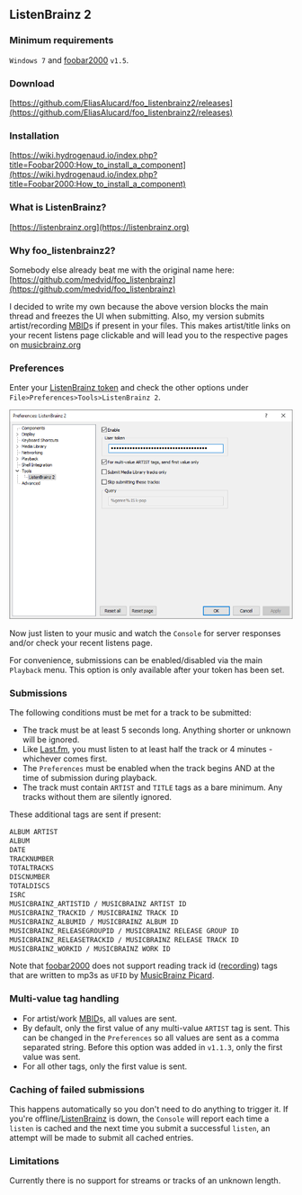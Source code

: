 ## ListenBrainz 2

### Minimum requirements

`Windows 7` and [foobar2000](https://foobar2000.org) `v1.5`.

### Download
[https://github.com/EliasAlucard/foo_listenbrainz2/releases](https://github.com/EliasAlucard/foo_listenbrainz2/releases)

### Installation

[https://wiki.hydrogenaud.io/index.php?title=Foobar2000:How_to_install_a_component](https://wiki.hydrogenaud.io/index.php?title=Foobar2000:How_to_install_a_component)

### What is ListenBrainz?

[https://listenbrainz.org](https://listenbrainz.org)

### Why foo_listenbrainz2?

Somebody else already beat me with the original name here: [https://github.com/medvid/foo_listenbrainz](https://github.com/medvid/foo_listenbrainz)

I decided to write my own because the above version blocks the main thread and freezes the UI when submitting. Also, my version submits artist/recording [MBID](https://musicbrainz.org/doc/MusicBrainz_Identifier)s if present in your files. This makes artist/title links on your recent listens page clickable and will lead you to the respective pages on [musicbrainz.org](https://musicbrainz.org)

### Preferences

Enter your [ListenBrainz token](https://listenbrainz.org/profile) and check the other options under `File>Preferences>Tools>ListenBrainz 2`.

![Preferences](preferences.png)

Now just listen to your music and watch the `Console` for server responses and/or check your recent listens page. 

For convenience, submissions can be enabled/disabled via the main `Playback` menu. This option is only available after your token has been set.

### Submissions

The following conditions must be met for a track to be submitted:

- The track must be at least 5 seconds long. Anything shorter or unknown will be ignored.
- Like [Last.fm](https://last.fm), you must listen to at least half the track or 4 minutes - whichever comes first.
- The `Preferences` must be enabled when the track begins AND at the time of submission during playback.
- The track must contain `ARTIST` and `TITLE` tags as a bare minimum. Any tracks without them are silently ignored.

These additional tags are sent if present:

```
ALBUM ARTIST
ALBUM
DATE
TRACKNUMBER
TOTALTRACKS
DISCNUMBER
TOTALDISCS
ISRC
MUSICBRAINZ_ARTISTID / MUSICBRAINZ ARTIST ID
MUSICBRAINZ_TRACKID / MUSICBRAINZ TRACK ID
MUSICBRAINZ_ALBUMID / MUSICBRAINZ ALBUM ID
MUSICBRAINZ_RELEASEGROUPID / MUSICBRAINZ RELEASE GROUP ID
MUSICBRAINZ_RELEASETRACKID / MUSICBRAINZ RELEASE TRACK ID
MUSICBRAINZ_WORKID / MUSICBRAINZ WORK ID
```

Note that [foobar2000](https://foobar2000.org) does not support reading track id ([recording](https://musicbrainz.org/doc/Recording)) tags that are written to mp3s as `UFID` by [MusicBrainz Picard](https://picard.musicbrainz.org/).

### Multi-value tag handling

- For artist/work [MBID](https://musicbrainz.org/doc/MusicBrainz_Identifier)s, all values are sent. 
- By default, only the first value of any multi-value `ARTIST` tag is sent. This can be changed in the `Preferences` so all values are sent as a comma separated string. Before this option was added in `v1.1.3`, only the first value was sent.
- For all other tags, only the first value is sent.

### Caching of failed submissions

This happens automatically so you don't need to do anything to trigger it. If you're offline/[ListenBrainz](https://listenbrainz.org) is down, the `Console` will report each time a `listen` is cached and the next time you submit a successful `listen`, an attempt will be made to submit all cached entries.

### Limitations

Currently there is no support for streams or tracks of an unknown length.
